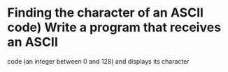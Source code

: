 # Finding the character of an ASCII code) Write a program that receives an ASCII
code (an integer between 0 and 128) and displays its character
